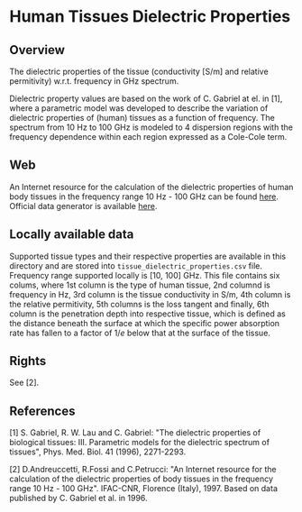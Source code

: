# Human Tissues Dielectric Properties

## Overview

The dielectric properties of the tissue (conductivity [S/m] and relative permitivity) w.r.t. frequency in GHz spectrum. 

Dielectric property values are based on the work of C. Gabriel at el. in [1], where a parametric model was developed to describe the variation of dielectric properties of (human) tissues as a function of frequency.
The spectrum from 10 Hz to 100 GHz is modeled to 4 dispersion regions with the frequency dependence within each region expressed as a Cole-Cole term.

## Web

An Internet resource for the calculation of the dielectric properties of human body tissues in the frequency range 10 Hz - 100 GHz can be found [here](http://niremf.ifac.cnr.it/tissprop/). Official data generator is available [here](http://niremf.ifac.cnr.it/tissprop/htmlclie/htmlclie.php). 

## Locally available data

Supported tissue types and their respective properties are available in this directory and are stored into `tissue_dielectric_properties.csv` file.
Frequency range supported locally is [10, 100] GHz.
This file contains six colums, where 1st column is the type of human tissue, 2nd columnd is frequency in Hz, 3rd column is the tissue conductivity in S/m, 4th column is the relative permitivity, 5th columns is the loss tangent and finally, 6th column is the penetration depth into respective tissue, which is defined as the distance beneath the surface at which the specific power absorption rate has fallen to a factor of $1/e$ below that at the surface of the tissue.

## Rights

See [2].

## References

[1] S. Gabriel, R. W. Lau and C. Gabriel: "The dielectric properties of biological tissues: III. Parametric models for the dielectric spectrum of tissues", Phys. Med. Biol. 41 (1996), 2271-2293.

[2] D.Andreuccetti, R.Fossi and C.Petrucci: "An Internet resource for the calculation of the dielectric properties of body tissues in the frequency range 10 Hz - 100 GHz". IFAC-CNR, Florence (Italy), 1997. Based on data published by C. Gabriel et al. in 1996.